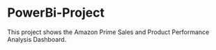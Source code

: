 # PowerBi-Project
This project shows the Amazon Prime Sales and Product Performance Analysis Dashboard.
